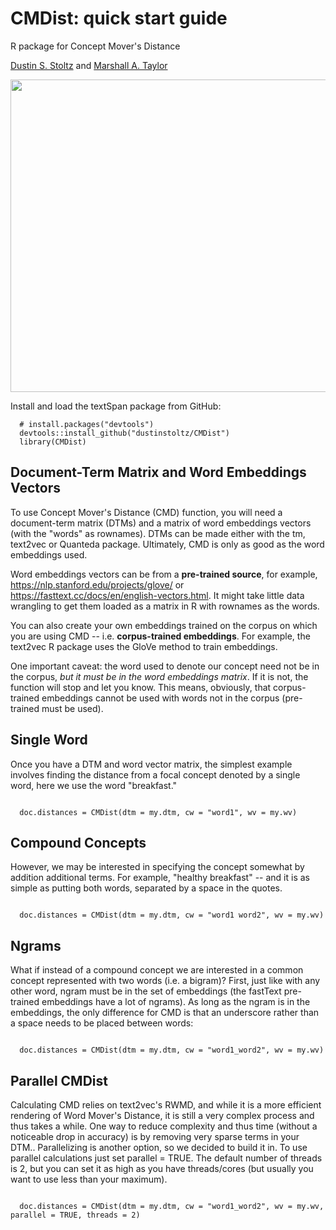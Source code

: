 # CMDist: quick start guide
R package for Concept Mover's Distance

[Dustin S. Stoltz](https://www.dustinstoltz.com) and [Marshall A. Taylor](https://www.marshalltaylor.net)

<img align="middle" src="https://images.squarespace-cdn.com/content/v1/57cf17802e69cf96e1c4f406/1554677109807-MDCV0XG0BIQHJHIWTLCP/ke17ZwdGBToddI8pDm48kH34NSqJ76-ixS257mGaUjh7gQa3H78H3Y0txjaiv_0fDoOvxcdMmMKkDsyUqMSsMWxHk725yiiHCCLfrh8O1z5QHyNOqBUUEtDDsRWrJLTmxXXTZVXzkeXI_1XN_RfG8mev2iBWWK1p2MzLH4LINwAedhRYPgYfymgS9t3aYSzh/2019_Stoltz_Taylor_concept_movers_distance.png?format=1500w" width="800" height="500">


Install and load the textSpan package from GitHub:
```{r}
  # install.packages("devtools")
  devtools::install_github("dustinstoltz/CMDist")
  library(CMDist)

```

## Document-Term Matrix and Word Embeddings Vectors

To use Concept Mover's Distance (CMD) function, you will need a document-term matrix (DTMs) and a matrix of word embeddings vectors (with the "words" as rownames). DTMs can be made either with the tm, text2vec or Quanteda package. Ultimately, CMD is only as good as the word embeddings used.

Word embeddings vectors can be from a __pre-trained source__, for example, https://nlp.stanford.edu/projects/glove/ or https://fasttext.cc/docs/en/english-vectors.html. It might take little data wrangling to get them loaded as a matrix in R with rownames as the words.

You can also create your own embeddings trained on the corpus on which you are using CMD -- i.e. __corpus-trained embeddings__. For example, the text2vec R package uses the GloVe method to train embeddings. 

One important caveat: the word used to denote our concept need not be in the corpus, _but it must be in the word embeddings matrix_. If it is not, the function will stop and let you know. This means, obviously, that corpus-trained embeddings cannot be used with words not in the corpus (pre-trained must be used).

## Single Word

Once you have a DTM and word vector matrix, the simplest example involves finding the distance from a focal concept denoted by a single word, here we use the word "breakfast."

```{r}
  
  doc.distances = CMDist(dtm = my.dtm, cw = "word1", wv = my.wv)

```

## Compound Concepts

However, we may be interested in specifying the concept somewhat by addition additional terms. For example, "healthy breakfast" -- and it is as simple as putting both words, separated by a space in the quotes.

```{r}
  
  doc.distances = CMDist(dtm = my.dtm, cw = "word1 word2", wv = my.wv)

```

## Ngrams

What if instead of a compound concept we are interested in a common concept represented with two words (i.e. a bigram)? First, just like with any other word, ngram must be in the set of embeddings (the fastText pre-trained embeddings have a lot of ngrams). As long as the ngram is in the embeddings, the only difference for CMD is that an underscore rather than a space needs to be placed between words: 

```{r}
  
  doc.distances = CMDist(dtm = my.dtm, cw = "word1_word2", wv = my.wv)

```

## Parallel CMDist

Calculating CMD relies on text2vec's RWMD, and while it is a more efficient rendering of Word Mover's Distance, it is still a very complex process and thus takes a while. One way to reduce complexity and thus time (without a noticeable drop in accuracy) is by removing very sparse terms in your DTM.. Parallelizing is another option, so we decided to build it in. To use parallel calculations just set parallel = TRUE. The default number of threads is 2, but you can set it as high as you have threads/cores (but usually you want to use less than your maximum).

```{r}
  
  doc.distances = CMDist(dtm = my.dtm, cw = "word1_word2", wv = my.wv, parallel = TRUE, threads = 2)

```
